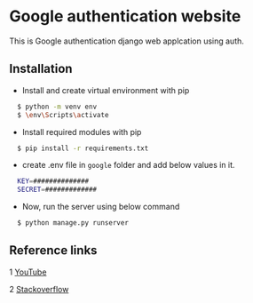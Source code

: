 
# Google authentication website

This is Google authentication django web applcation using auth.


## Installation

- Install and create virtual environment with pip

```bash
  $ python -m venv env
  $ \env\Scripts\activate
```

- Install required modules with pip

```bash
  $ pip install -r requirements.txt
```

- create .env file in `google` folder and add below values in it.

```bash
  KEY=##############
  SECRET=#############
```
- Now, run the server using below command

```bash
  $ python manage.py runserver
```

## Reference links

1 [YouTube](https://www.youtube.com/watch?v=kPTJ1uYLjgE)

2 [Stackoverflow](https://stackoverflow.com/questions/11485271/google-oauth-2-authorization-error-redirect-uri-mismatch)
